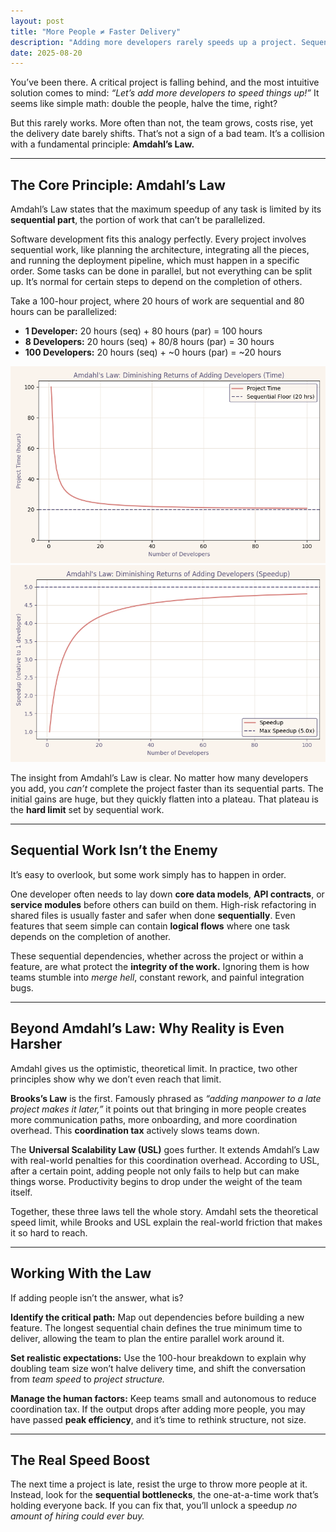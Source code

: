 ```yaml
---
layout: post
title: "More People ≠ Faster Delivery"
description: "Adding more developers rarely speeds up a project. Sequential work, dependencies, and coordination overhead set hard limits on how fast software can really be delivered."
date: 2025-08-20
---
```


You’ve been there. A critical project is falling behind, and the most intuitive solution comes to mind: *“Let’s add more developers to speed things up!”* It seems like simple math: double the people, halve the time, right?  

But this rarely works. More often than not, the team grows, costs rise, yet the delivery date barely shifts. That’s not a sign of a bad team. It’s a collision with a fundamental principle: **Amdahl’s Law.**  

---

## The Core Principle: Amdahl’s Law

Amdahl’s Law states that the maximum speedup of any task is limited by its **sequential part**, the portion of work that can’t be parallelized.  

Software development fits this analogy perfectly. Every project involves sequential work, like planning the architecture, integrating all the pieces, and running the deployment pipeline, which must happen in a specific order. Some tasks can be done in parallel, but not everything can be split up. It’s normal for certain steps to depend on the completion of others.

Take a 100-hour project, where 20 hours of work are sequential and 80 hours can be parallelized:  
- **1 Developer:** 20 hours (seq) + 80 hours (par) = 100 hours  
- **8 Developers:** 20 hours (seq) + 80/8 hours (par) = 30 hours  
- **100 Developers:** 20 hours (seq) + ~0 hours (par) = ~20 hours  

![amdahl-time](/assets/images/amdahl-time.png)
![amdahl-speed](/assets/images/amdahl-speed.png)

The insight from Amdahl’s Law is clear. No matter how many developers you add, you *can’t* complete the project faster than its sequential parts. The initial gains are huge, but they quickly flatten into a plateau. That plateau is the **hard limit** set by sequential work.  

---

## Sequential Work Isn’t the Enemy  

It’s easy to overlook, but some work simply has to happen in order.

One developer often needs to lay down **core data models**, **API contracts**, or **service modules** before others can build on them. High-risk refactoring in shared files is usually faster and safer when done **sequentially**. Even features that seem simple can contain **logical flows** where one task depends on the completion of another.

These sequential dependencies, whether across the project or within a feature, are what protect the **integrity of the work.** Ignoring them is how teams stumble into *merge hell*, constant rework, and painful integration bugs.  

---

## Beyond Amdahl’s Law: Why Reality is Even Harsher  

Amdahl gives us the optimistic, theoretical limit. In practice, two other principles show why we don’t even reach that limit.  

**Brooks’s Law** is the first. Famously phrased as *“adding manpower to a late project makes it later,”* it points out that bringing in more people creates more communication paths, more onboarding, and more coordination overhead. This **coordination tax** actively slows teams down.  

The **Universal Scalability Law (USL)** goes further. It extends Amdahl’s Law with real-world penalties for this coordination overhead. According to USL, after a certain point, adding people not only fails to help but can make things worse. Productivity begins to drop under the weight of the team itself.  

Together, these three laws tell the whole story. Amdahl sets the theoretical speed limit, while Brooks and USL explain the real-world friction that makes it so hard to reach.  

---

## Working With the Law  

If adding people isn’t the answer, what is?  

**Identify the critical path:** Map out dependencies before building a new feature. The longest sequential chain defines the true minimum time to deliver, allowing the team to plan the entire parallel work around it.  

**Set realistic expectations:** Use the 100-hour breakdown to explain why doubling team size won’t halve delivery time, and shift the conversation from *team speed* to *project structure.*  

**Manage the human factors:** Keep teams small and autonomous to reduce coordination tax. If the output drops after adding more people, you may have passed **peak efficiency**, and it’s time to rethink structure, not size.  

---

## The Real Speed Boost  

The next time a project is late, resist the urge to throw more people at it. Instead, look for the **sequential bottlenecks**, the one-at-a-time work that’s holding everyone back. If you can fix that, you’ll unlock a speedup *no amount of hiring could ever buy.*  
